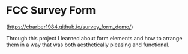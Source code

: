 # FCC Survey Form

(https://cbarber1984.github.io/survey_form_demo/)

Through this project I learned about form elements and how to arrange them in a way that was both aesthetically pleasing and functional.
